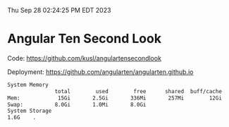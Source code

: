 Thu Sep 28 02:24:25 PM EDT 2023

# Angular Ten Second Look

Code: https://github.com/kusl/angulartensecondlook

Deployment: https://github.com/angularten/angularten.github.io

```bash
System Memory
               total        used        free      shared  buff/cache   available
Mem:            15Gi       2.5Gi       336Mi       257Mi        12Gi        12Gi
Swap:          8.0Gi       1.0Mi       8.0Gi
System Storage
1.6G	.
